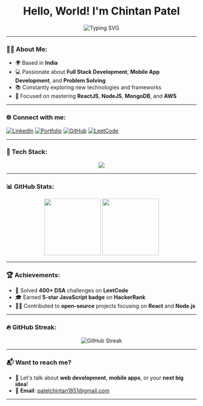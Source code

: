 <h1 align="center">Hello, World! I'm Chintan Patel</h1>

<p align="center">
  <img src="https://readme-typing-svg.herokuapp.com?font=Fira+Code&size=22&pause=1000&color=4B9CD3&center=true&vCenter=true&width=440&lines=Full+Stack+Developer;Web+Developer;Always+Learning;Tech+Explorer" alt="Typing SVG" />
</p>

---

### 🧑‍💻 About Me:

- 🌍 Based in **India**
- 💻 Passionate about **Full Stack Development**, **Mobile App Development**, and **Problem Solving**
- 📚 Constantly exploring new technologies and frameworks
- 🚀 Focused on mastering **ReactJS**, **NodeJS**, **MongoDB**, and **AWS**

---

### 🌐 Connect with me:

[![LinkedIn](https://img.shields.io/badge/LinkedIn-0A66C2?style=for-the-badge&logo=linkedin)](https://www.linkedin.com/in/pchintan71/)
[![Portfolio](https://img.shields.io/badge/Portfolio-FFD700?style=for-the-badge&logo=portfolio)](https://yourportfolio.com)
[![GitHub](https://img.shields.io/badge/GitHub-333?style=for-the-badge&logo=github)](https://github.com/pchintan71)
[![LeetCode](https://img.shields.io/badge/LeetCode-FFA116?style=for-the-badge&logo=leetcode)](https://leetcode.com/chintanpatel/)

---

### 🚀 Tech Stack:

<p align="center">
  <img src="https://skillicons.dev/icons?i=react,nodejs,express,python,typescript,aws,mongodb,docker,git,flutter" />
</p>

---

### 📊 GitHub Stats:

<div align="center">
  <img height="150em" src="https://github-readme-stats.vercel.app/api?username=pchintan71&show_icons=true&theme=dark&cache_seconds=1800" />
  <img height="150em" src="https://github-readme-stats.vercel.app/api/top-langs/?username=pchintan71&layout=compact&theme=dark" />
</div>

---

### 🏆 Achievements:

- 🏅 Solved **400+ DSA** challenges on **LeetCode**
- 🎓 Earned **5-star JavaScript badge** on **HackerRank**
- 👨‍💻 Contributed to **open-source** projects focusing on **React** and **Node.js**

---

### 🔥 GitHub Streak:

<p align="center">
  <img src="https://github-readme-streak-stats.herokuapp.com/?user=pchintan71&theme=dracula&date_format=j%20M%5B%20Y%5D" alt="GitHub Streak" />
</p>

---

### 📬 Want to reach me?

- 💬 Let's talk about **web development**, **mobile apps**, or your **next big idea**!
- 📧 **Email**: [patelchintan1851@gmail.com](mailto:patelchintan1851@gmail.com)

---

